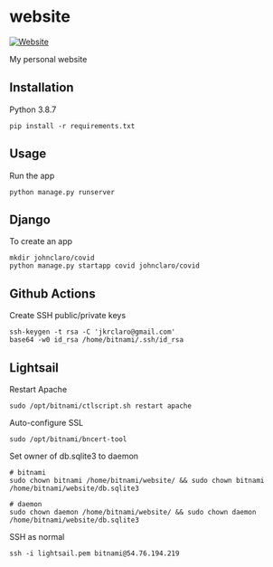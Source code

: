 # website
[![Website](https://github.com/johnclaro/website/actions/workflows/main.yml/badge.svg?branch=master)](https://github.com/johnclaro/website/actions/workflows/main.yml)

My personal website

## Installation

Python 3.8.7
```sh-session
pip install -r requirements.txt
```

## Usage

Run the app
```sh-session
python manage.py runserver
```


## Django

To create an app
```sh-session
mkdir johnclaro/covid
python manage.py startapp covid johnclaro/covid
```

## Github Actions

Create SSH public/private keys
```sh-session
ssh-keygen -t rsa -C 'jkrclaro@gmail.com'
base64 -w0 id_rsa /home/bitnami/.ssh/id_rsa
```

## Lightsail

Restart Apache
```sh-session
sudo /opt/bitnami/ctlscript.sh restart apache
```

Auto-configure SSL
```sh-session
sudo /opt/bitnami/bncert-tool
```

Set owner of db.sqlite3 to daemon
```sh-session
# bitnami
sudo chown bitnami /home/bitnami/website/ && sudo chown bitnami /home/bitnami/website/db.sqlite3

# daemon
sudo chown daemon /home/bitnami/website/ && sudo chown daemon /home/bitnami/website/db.sqlite3
```

SSH as normal
```sh-session
ssh -i lightsail.pem bitnami@54.76.194.219
```